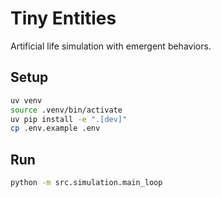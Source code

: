 # Tiny Entities

Artificial life simulation with emergent behaviors.

## Setup

```bash
uv venv
source .venv/bin/activate
uv pip install -e ".[dev]"
cp .env.example .env
```

## Run

```bash
python -m src.simulation.main_loop
```
